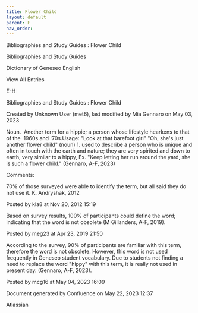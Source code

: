 ```yaml
---
title: Flower Child
layout: default
parent: F
nav_order:
---
```


Bibliographies and Study Guides : Flower Child

Bibliographies and Study Guides

Dictionary of Geneseo English

View All Entries

E-H

Bibliographies and Study Guides : Flower Child

Created by  Unknown User (met6), last modified by  Mia Gennaro on May 03, 2023

Noun.  Another term for a hippie; a person whose lifestyle hearkens to that of the  1960s and '70s.Usage: &quot;Look at that barefoot girl&quot; &quot;Oh, she's just another flower child&quot; (noun) 1. used to describe a person who is unique and often in touch with the earth and nature; they are very spirited and down to earth, very similar to a hippy, Ex. &quot;Keep letting her run around the yard, she is such a flower child.&quot; (Gennaro, A-F, 2023)

Comments:

70% of those surveyed were able to identify the term, but all said they do not use it. K. Andryshak, 2012

Posted by kla8 at Nov 20, 2012 15:19

Based on survey results, 100% of participants could define the word; indicating that the word is not obsolete (M Gillanders, A-F, 2019).

Posted by meg23 at Apr 23, 2019 21:50

According to the survey, 90% of participants are familiar with this term, therefore the word is not obsolete. However, this word is not used frequently in Geneseo student vocabulary. Due to students not finding a need to replace the word &quot;hippy&quot; with this term, it is really not used in present day. (Gennaro, A-F, 2023). 

Posted by mcg16 at May 04, 2023 16:09

Document generated by Confluence on May 22, 2023 12:37

Atlassian
